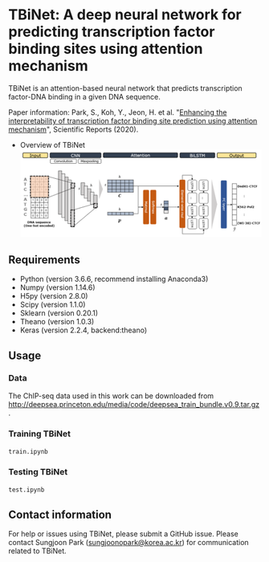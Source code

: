 # TBiNet: A deep neural network for predicting transcription factor binding sites using attention mechanism
TBiNet is an attention-based neural network that predicts transcription factor-DNA binding in a given DNA sequence.

Paper information: Park, S., Koh, Y., Jeon, H. et al. "[Enhancing the interpretability of transcription factor binding site prediction using attention mechanism](https://www.nature.com/articles/s41598-020-70218-4#Sec10)", Scientific Reports (2020).

- Overview of TBiNet
![model image](TBiNet_overview.png)

## Requirements
- Python (version 3.6.6, recommend installing Anaconda3)
- Numpy (version 1.14.6)
- H5py (version 2.8.0)
- Scipy (version 1.1.0)
- Sklearn (version 0.20.1)
- Theano (version 1.0.3)
- Keras (version 2.2.4, backend:theano)

## Usage
### Data
The ChIP-seq data used in this work can be downloaded from <http://deepsea.princeton.edu/media/code/deepsea_train_bundle.v0.9.tar.gz>.

### Training TBiNet
`train.ipynb`

### Testing TBiNet
`test.ipynb`

## Contact information
For help or issues using TBiNet, please submit a GitHub issue. Please contact Sungjoon Park (sungjoonopark@korea.ac.kr) for communication related to TBiNet.
